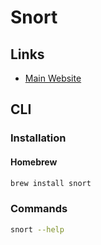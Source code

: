 # Snort

## Links

- [Main Website](https://snort.org/)

## CLI

### Installation

#### Homebrew

```sh
brew install snort
```

### Commands

```sh
snort --help
```
